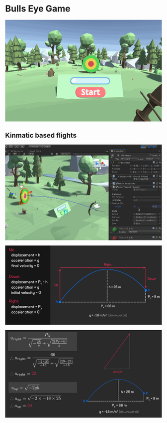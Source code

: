 # Bulls Eye Game

![](https://raw.githubusercontent.com/ComanGames/Bullseye/master/Resources/Shooting.gif)

## Kinmatic based flights

![](https://raw.githubusercontent.com/ComanGames/Bullseye/master/Resources/KinematicFlight.gif)

![](https://raw.githubusercontent.com/ComanGames/Bullseye/master/Resources/Kinematic1.png)

![](https://raw.githubusercontent.com/ComanGames/Bullseye/master/Resources/Kinematic2.png)



